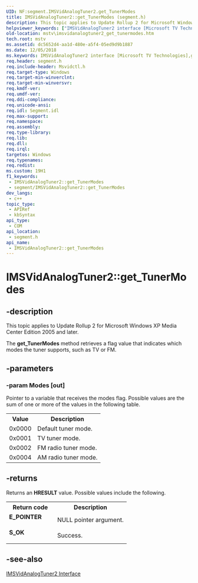 ```yaml
---
UID: NF:segment.IMSVidAnalogTuner2.get_TunerModes
title: IMSVidAnalogTuner2::get_TunerModes (segment.h)
description: This topic applies to Update Rollup 2 for Microsoft Windows XP Media Center Edition 2005 and later.
helpviewer_keywords: ["IMSVidAnalogTuner2 interface [Microsoft TV Technologies]","get_TunerModes method","IMSVidAnalogTuner2.get_TunerModes","IMSVidAnalogTuner2::get_TunerModes","IMSVidAnalogTuner2getTunerModes","get_TunerModes","get_TunerModes method [Microsoft TV Technologies]","get_TunerModes method [Microsoft TV Technologies]","IMSVidAnalogTuner2 interface","mstv.imsvidanalogtuner2_get_tunermodes","segment/IMSVidAnalogTuner2::get_TunerModes"]
old-location: mstv\imsvidanalogtuner2_get_tunermodes.htm
tech.root: mstv
ms.assetid: dc5652d4-aa1d-480e-a5f4-05ed9d9b1887
ms.date: 12/05/2018
ms.keywords: IMSVidAnalogTuner2 interface [Microsoft TV Technologies],get_TunerModes method, IMSVidAnalogTuner2.get_TunerModes, IMSVidAnalogTuner2::get_TunerModes, IMSVidAnalogTuner2getTunerModes, get_TunerModes, get_TunerModes method [Microsoft TV Technologies], get_TunerModes method [Microsoft TV Technologies],IMSVidAnalogTuner2 interface, mstv.imsvidanalogtuner2_get_tunermodes, segment/IMSVidAnalogTuner2::get_TunerModes
req.header: segment.h
req.include-header: Msvidctl.h
req.target-type: Windows
req.target-min-winverclnt: 
req.target-min-winversvr: 
req.kmdf-ver: 
req.umdf-ver: 
req.ddi-compliance: 
req.unicode-ansi: 
req.idl: Segment.idl
req.max-support: 
req.namespace: 
req.assembly: 
req.type-library: 
req.lib: 
req.dll: 
req.irql: 
targetos: Windows
req.typenames: 
req.redist: 
ms.custom: 19H1
f1_keywords:
 - IMSVidAnalogTuner2::get_TunerModes
 - segment/IMSVidAnalogTuner2::get_TunerModes
dev_langs:
 - c++
topic_type:
 - APIRef
 - kbSyntax
api_type:
 - COM
api_location:
 - segment.h
api_name:
 - IMSVidAnalogTuner2::get_TunerModes
---
```


# IMSVidAnalogTuner2::get_TunerModes


## -description

This topic applies to Update Rollup 2 for Microsoft Windows XP Media Center Edition 2005 and later.
        



The <b>get_TunerModes</b> method retrieves a flag value that indicates which modes the tuner supports, such as TV or FM.

## -parameters

### -param Modes [out]

Pointer to a variable that receives the modes flag. Possible values are the sum of one or more of the values in the following table.

<table>
<tr>
<th>Value
                </th>
<th>Description
                </th>
</tr>
<tr>
<td>0x0000</td>
<td>Default tuner mode.</td>
</tr>
<tr>
<td>0x0001</td>
<td>TV tuner mode.</td>
</tr>
<tr>
<td>0x0002</td>
<td>FM radio tuner mode.</td>
</tr>
<tr>
<td>0x0004</td>
<td>AM radio tuner mode.</td>
</tr>
</table>

## -returns

Returns an <b>HRESULT</b> value. Possible values include the following.

<table>
<tr>
<th>Return code</th>
<th>Description</th>
</tr>
<tr>
<td width="40%">
<dl>
<dt><b>E_POINTER</b></dt>
</dl>
</td>
<td width="60%">
NULL pointer argument.

</td>
</tr>
<tr>
<td width="40%">
<dl>
<dt><b>S_OK</b></dt>
</dl>
</td>
<td width="60%">
Success.

</td>
</tr>
</table>

## -see-also

<a href="/windows/desktop/api/segment/nn-segment-imsvidanalogtuner2">IMSVidAnalogTuner2 Interface</a>

